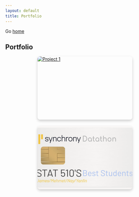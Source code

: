 ```yaml
---
layout: default
title: Portfolio
---
```

Go [home](https://nayp3.github.io)

<style>
.portfolio-grid {
  display: flex;
  flex-wrap: wrap;
  gap: 20px;
  justify-content: center;
}

.portfolio-item {
  position: relative;
  width: 300px;
  height: 200px;
  overflow: hidden;
  border-radius: 8px;
  box-shadow: 0 4px 8px rgba(0,0,0,0.2);
}

.portfolio-item img {
  width: 100%;
  height: 100%;
  object-fit: cover;
  display: block;
  transition: transform 0.3s ease;
}

.portfolio-item:hover img {
  transform: scale(1.05);
}

.portfolio-caption {
  position: absolute;
  bottom: 0;
  background: rgba(0, 0, 0, 0.6);
  color: #fff;
  width: 100%;
  padding: 10px;
  text-align: center;
  opacity: 0;
  transition: opacity 0.3s ease;
}

.portfolio-item:hover .portfolio-caption {
  opacity: 1;
}
</style>

## Portfolio

<div class="portfolio-grid">
  <a href="/projects/project1" class="portfolio-item">
    <img src="/assets/img/project1.jpg" alt="Project 1">
    <div class="portfolio-caption">
      <h3>Project 1</h3>
    </div>
  </a>

  <a href="/projects/project2" class="portfolio-item">
    <img src="/assets/img/project2.png" alt="Project 2">
    <div class="portfolio-caption">
      <h3>Project 2</h3>
    </div>
  </a>
</div>
